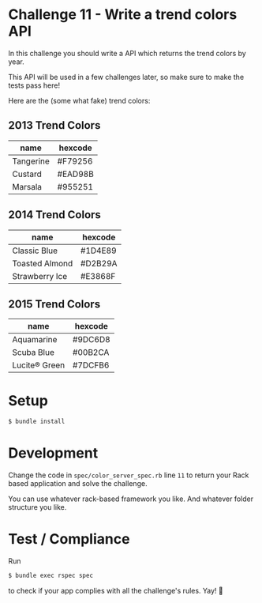 # Challenge 11 - Write a trend colors API

In this challenge you should write a API which returns the trend colors by year.

This API will be used in a few challenges later, so make sure to make the tests pass here!

Here are the (some what fake) trend colors:

## 2013 Trend Colors

|   name    | hexcode |
|-----------|---------|
| Tangerine | #F79256 |
| Custard   | #EAD98B |
| Marsala   | #955251 |

## 2014 Trend Colors

|      name      | hexcode |
|----------------|---------|
| Classic Blue   | #1D4E89 |
| Toasted Almond | #D2B29A |
| Strawberry Ice | #E3868F |

## 2015 Trend Colors

|      name     | hexcode |
|---------------|---------|
| Aquamarine    | #9DC6D8 |
| Scuba Blue    | #00B2CA |
| Lucite® Green | #7DCFB6 |

# Setup

```sh
$ bundle install
```

# Development

Change the code in `spec/color_server_spec.rb` line `11` to return your Rack based application and solve the challenge.

You can use whatever rack-based framework you like. And whatever folder structure you like.

# Test / Compliance

Run

```sh
$ bundle exec rspec spec
```

to check if your app complies with all the challenge's rules. Yay! :tada:
